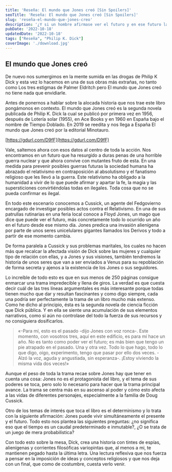 ```yaml
---
title: 'Reseña: El mundo que Jones creó [Sin Spoilers]'
seoTitle: 'Reseña: El mundo que Jones creó [Sin Spoilers]'
slug: 'reseña-el-mundo-que-jones-creo'
description: '¿Y si un hombre afirmase ver el futuro y en ese futuro la tierra ha sido invadida por unos alienígenas? ¿Y si la vida que crees vivir ya ha sido decidida? Estas y muchas mas preguntas se responderán en este fantástico libro.'
pubDate: '2022-10-18'
updatedDate: '2022-10-18'
tags: ["Reseña", "Philip K. Dick"]
coverImage: './download.jpg'
---
```


## El mundo que Jones creó

De nuevo nos sumergimos en la mente sumida en las drogas de Philip K Dick y esta vez lo hacemos en una de sus obras más extrañas, no tanto como Los tres estigmas de Palmer Eldritch pero El mundo que Jones creó no tiene nada que envidiarle.

Antes de ponernos a hablar sobre la alocada historia que nos trae este libro pongámonos en contexto. El mundo que Jones creó es la segunda novela publicada de Philip K. Dick la cual se publicó por primera vez en 1956, después de Lotería solar (1955), en Ace Books y en 1960 en España bajo el nombre de Tiempo Doblado. En 2019 se reedita y nos llega a España El mundo que Jones creó por la editorial Minotauro.

[https://gdurl.com/D9fF](https://gdurl.com/D9fF)

Vale, saltemos ahora con esos datos al centro de toda la acción. Nos encontramos en un futuro que ha resurgido a duras penas de una horrible guerra nuclear y que ahora convive con mutantes fruto de esta. En una medida para prevenir posibles guerras futuras la sociedad humana ha abrazado el relativismo en contraposición al absolutismo y el fanatismo religioso que les llevó a la guerra. Este relativismo ha obligado a la humanidad a vivir de lo que puede afirmar y apartar la fe, la magia y las supersticiones convirtiéndolas todas en ilegales. Toda cosa que no se pueda confirmar es ilegal.

En todo este escenario conocemos a Cussick, un agente del Fedgovierno encargado de investigar posibles actos contra el Relativismo. En una de sus patrullas rutinarias en una feria local conoce a Floyd Jones, un mago que dice que puede ver el futuro, más concretamente todo lo ocurrido un año en el futuro desde ese mismo día. Jones predica una invasión alienígena por parte de unos seres unicelulares gigantes llamados los Derivos y todo a partir de ese momento cambia.

De forma paralela a Cussick y sus problemas maritales, los cuales no hacen más que recalcar la afectada visión de Dick sobre las mujeres y cualquier tipo de relación con ellas, y a Jones y sus visiones, también tendremos la historia de unos seres que van a ser enviados a Venus para su repoblación de forma secreta y ajenos a la existencia de los Jones o sus seguidores.

Lo increíble de todo esto es que en sus menos de 250 páginas consigue enmarcar una trama impredecible y llena de giros. La verdad es que cuesta decir cuál de las tres líneas argumentales es más interesante porque todas tienen mucho que dar y resultan fascinantes y como digo siempre, cada una podría ser perfectamente la trama de un libro mucho más extenso. Como he dicho al principio, ésta es la segunda novela de ciencia ficción que Dick pública. Y en ella se siente una acumulación de sus elementos narrativos, como si aún no controlase del todo la fuerza de sus recursos y no consiguiera dosificarlos.

> «-Para mí, esto es el pasado -dijo Jones con voz ronca-. Este momento, con vosotros tres, aquí en este edificio, es para mí hace un año. No es tanto como poder ver el futuro; es más bien que tengo un pie atrapado en el pasado. Una y otra vez. Todo lo que hago, todo lo que digo, oigo, experimento, tengo que pasar por ello dos veces. -Alzó la voz, aguda y angustiada, sin esperanza-. ¡Estoy viviendo la misma vida dos veces!»
> 

Aunque el peso de toda la trama recae sobre Jones hay que tener en cuenta una cosa: Jones no es el protagonista del libro, y el tema de sus poderes se toca, pero solo lo necesario para hacer que la trama principal avance. La trama se centra más en su ascenso al poder y cómo esto afecta a las vidas de diferentes personajes, especialmente a la familia de Doug Cussick.

Otro de los temas de interés que toca el libro es el determinismo y lo trata con la siguiente afirmación: Jones puede vivir simultáneamente el presente y el futuro. Todo esto nos plantea las siguientes preguntas: ¿no significa eso que el tiempo es un caudal predeterminado e inmutable?, ¿O se trata de un juego de mera probabilística?

Con todo esto sobre la mesa, Dick, crea una historia con tintes de espías, alienígenas y corrientes filosóficas variopintas que, al menos a mi, te mantienen pegado hasta la última letra. Una lectura reflexiva que nos fuerza a pensar en la imposición de ideas y conceptos religiosos y que nos deja con un final, que como de costumbre, cuesta verlo venir.
